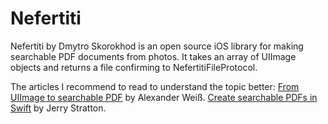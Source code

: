 # Nefertiti
Nefertiti by Dmytro Skorokhod is an open source iOS library for making searchable PDF documents from photos. It takes an array of UIImage objects and returns a file confirming to NefertitiFileProtocol.

The articles I recommend to read to understand the topic better:
<A HREF=https://alexanderweiss.dev/blog/2020-11-28-from-uiimage-to-searchable-pdf-part-1>From UIImage to searchable PDF</A> by Alexander Weiß.
<A HREF=https://www.hoboes.com/Mimsy/hacks/searchable-pdfs/>Create searchable PDFs in Swift</A> by Jerry Stratton.
